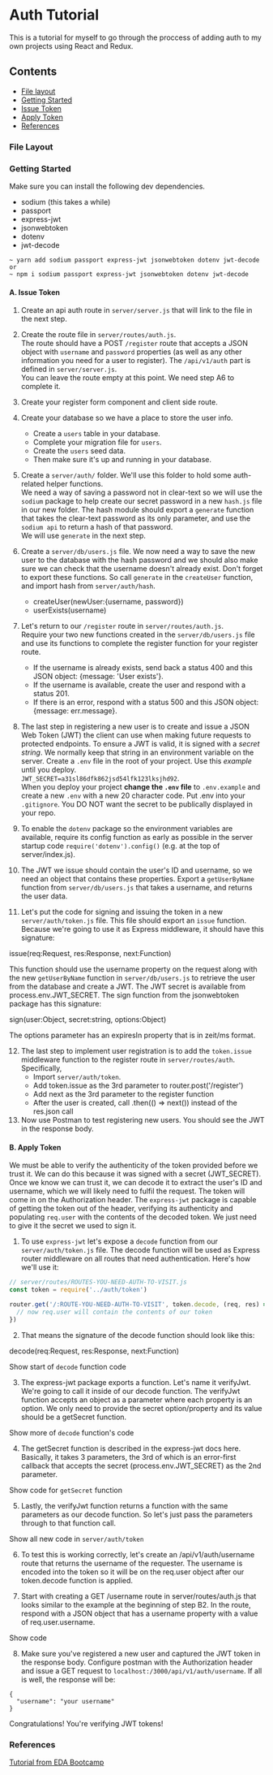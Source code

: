 # Auth Tutorial

This is a tutorial for myself to go through the proccess of adding auth to my own projects using React and Redux.

## Contents
- [File layout](#file-layout)
- [Getting Started](#getting-started)
- [Issue Token](#a-issue-token)
- [Apply Token](#b-apply-token)
- [References](#references)


### File Layout


### Getting Started
Make sure you can install the following dev dependencies.  
- sodium (this takes a while)
- passport
- express-jwt
- jsonwebtoken
- dotenv
- jwt-decode
   
```shell
~ yarn add sodium passport express-jwt jsonwebtoken dotenv jwt-decode
or
~ npm i sodium passport express-jwt jsonwebtoken dotenv jwt-decode
```

#### A. Issue Token
1. Create an api auth route in `server/server.js` that will link to the file in the next step.

2. Create the route file in `server/routes/auth.js`.  
The route should have a POST `/register` route that accepts a JSON object with `username` and `password` properties (as well as any other information you need for a user to register). The `/api/v1/auth` part is defined in `server/server.js`.  
You can leave the route empty at this point. We need step A6 to complete it.

3. Create your register form component and client side route.
4. Create your database so we have a place to store the user info.
   - Create a `users` table in your database. 
   - Complete your migration file for `users`.
   - Create the `users` seed data.
   - Then make sure it's up and running in your database.

5. Create a `server/auth/` folder. We'll use this folder to hold some auth-related helper functions.  
We need a way of saving a password not in clear-text so we will use the `sodium` package to help create our secret password in a new `hash.js` file in our new folder. The hash module should export a `generate` function that takes the clear-text password as its only parameter, and use the `sodium api` to return a hash of that password.  
We will use `generate` in the next step.
 
6. Create a `server/db/users.js` file. We now need a way to save the new user to the database with the hash password and we should also make sure we can check that the username doesn't already exist. Don't forget to export these functions.
So call `generate` in the `createUser` function, and import hash from `server/auth/hash`.
   - createUser(newUser:{username, password})
   - userExists(username)
   
7. Let's return to our `/register` route in `server/routes/auth.js`.  
Require your two new functions created in the `server/db/users.js` file and use its functions to complete the register function for your register route.
   - If the username is already exists, send back a status 400 and this JSON object: {message: 'User exists'}.
   - If the username is available, create the user and respond with a status 201.
   - If there is an error, respond with a status 500 and this JSON object: {message: err.message}.

8. The last step in registering a new user is to create and issue a JSON Web Token (JWT) the client can use when making future requests to protected endpoints. To ensure a JWT is valid, it is signed with a _secret string_. We normally keep that string in an environment variable on the server.
Create a `.env` file in the root of your project. Use this _example_ until you deploy.  
`JWT_SECRET=a31sl86dfk862jsd54lfk123lksjhd92`.  
When you deploy your project **change the `.env` file** to `.env.example` and create a new `.env` with a new 20 character code. Put .env into your `.gitignore`. You DO NOT want the secret to be publically displayed in your repo.

9. To enable the `dotenv` package so the environment variables are available, require its config function as early as possible in the server startup code `require('dotenv').config()` (e.g. at the top of server/index.js).

10. The JWT we issue should contain the user's ID and username, so we need an object that contains these properties. Export a `getUserByName` function from `server/db/users.js` that takes a username, and returns the user data.

11. Let's put the code for signing and issuing the token in a new `server/auth/token.js` file. This file should export an `issue` function. Because we're going to use it as Express middleware, it should have this signature:

issue(req:Request, res:Response, next:Function)

This function should use the username property on the request along with the new `getUserByName` function in `server/db/users.js` to retrieve the user from the database and create a JWT. The JWT secret is available from process.env.JWT_SECRET. The sign function from the jsonwebtoken package has this signature:

sign(user:Object, secret:string, options:Object)

The options parameter has an expiresIn property that is in zeit/ms format.

12. The last step to implement user registration is to add the `token.issue` middleware function to the register route in `server/routes/auth`. Specifically,
    - Import `server/auth/token`.
    - Add token.issue as the 3rd parameter to router.post('/register')
    - Add next as the 3rd parameter to the register function
    - After the user is created, call .then(() => next()) instead of the res.json call
13. Now use Postman to test registering new users. You should see the JWT in the response body.

#### B. Apply Token
We must be able to verify the authenticity of the token provided before we trust it. We can do this because it was signed with a secret (JWT_SECRET). Once we know we can trust it, we can decode it to extract the user's ID and username, which we will likely need to fulfil the request.
The token will come in on the Authorization header. The `express-jwt` package is capable of getting the token out of the header, verifying its authenticity and populating `req.user` with the contents of the decoded token. We just need to give it the secret we used to sign it.

1. To use `express-jwt` let's expose a `decode` function from our `server/auth/token.js` file. The decode function will be used as Express router middleware on all routes that need authentication. Here's how we'll use it:

```javascript
// server/routes/ROUTES-YOU-NEED-AUTH-TO-VISIT.js
const token = require('../auth/token')

router.get('/:ROUTE-YOU-NEED-AUTH-TO-VISIT', token.decode, (req, res) => {
  // now req.user will contain the contents of our token
})
```

2. That means the signature of the decode function should look like this:

decode(req:Request, res:Response, next:Function)

Show start of `decode` function code

3. The express-jwt package exports a function. Let's name it verifyJwt. We're going to call it inside of our decode function. The verifyJwt function accepts an object as a parameter where each property is an option. We only need to provide the secret option/property and its value should be a getSecret function.

Show more of `decode` function's code

4. The getSecret function is described in the express-jwt docs here. Basically, it takes 3 parameters, the 3rd of which is an error-first callback that accepts the secret (process.env.JWT_SECRET) as the 2nd parameter.

Show code for `getSecret` function

5. Lastly, the verifyJwt function returns a function with the same parameters as our decode function. So let's just pass the parameters through to that function call.

Show all new code in `server/auth/token`

6. To test this is working correctly, let's create an /api/v1/auth/username route that returns the username of the requester. The username is encoded into the token so it will be on the req.user object after our token.decode function is applied.

7. Start with creating a GET /username route in server/routes/auth.js that looks similar to the example at the beginning of step B2. In the route, respond with a JSON object that has a username property with a value of req.user.username.

Show code

8. Make sure you've registered a new user and captured the JWT token in the response body. Configure postman with the Authorization header and issue a GET request to `localhost:/3000/api/v1/auth/username`. If all is well, the response will be:

```
{
  "username": "your username"
}
```

Congratulations! You're verifying JWT tokens!




### References
[Tutorial from EDA Bootcamp](https://github.com/harakeke-2018/jwt-auth)
